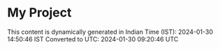 # My Project

This content is dynamically generated in Indian Time (IST): 2024-01-30 14:50:46 IST
Converted to UTC: 2024-01-30 09:20:46 UTC
